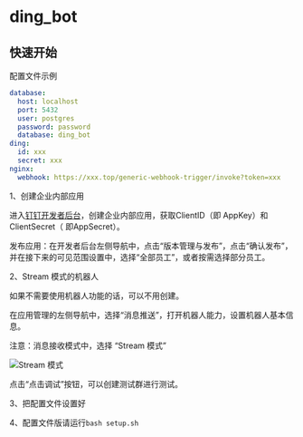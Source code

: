 # ding_bot

## 快速开始

配置文件示例

```yaml
database:
  host: localhost
  port: 5432
  user: postgres
  password: password
  database: ding_bot
ding:
  id: xxx
  secret: xxx
nginx:
  webhook: https://xxx.top/generic-webhook-trigger/invoke?token=xxx
```

1、创建企业内部应用

进入[钉钉开发者后台](https://open-dev.dingtalk.com/)，创建企业内部应用，获取ClientID（即 AppKey）和ClientSecret（ 即AppSecret）。

发布应用：在开发者后台左侧导航中，点击“版本管理与发布”，点击“确认发布”，并在接下来的可见范围设置中，选择“全部员工”，或者按需选择部分员工。

2、Stream 模式的机器人

如果不需要使用机器人功能的话，可以不用创建。

在应用管理的左侧导航中，选择“消息推送”，打开机器人能力，设置机器人基本信息。

注意：消息接收模式中，选择 “Stream 模式”

![Stream 模式](https://img.alicdn.com/imgextra/i3/O1CN01XL4piO1lkYX2F6sW6_!!6000000004857-0-tps-896-522.jpg)

点击“点击调试”按钮，可以创建测试群进行测试。

3、把配置文件设置好

4、配置文件版请运行`bash setup.sh`
